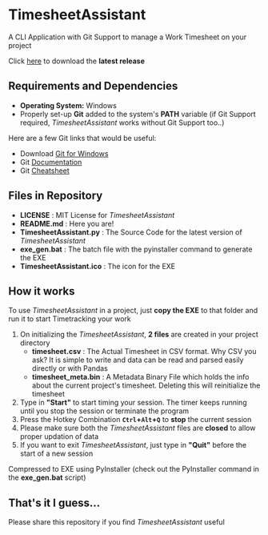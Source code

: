 # TimesheetAssistant
A CLI Application with Git Support to manage a Work Timesheet on your project

Click [here](https://github.com/SagarDevAchar/TimesheetAssistant/releases) to download the **latest release**

## Requirements and Dependencies
- **Operating System:** Windows
- Properly set-up **Git** added to the system's **PATH** variable (if Git Support required, *TimesheetAssistant* works without Git Support too..)

Here are a few Git links that would be useful:
- Download [Git for Windows](https://git-scm.com/download/win)
- Git [Documentation](https://git-scm.com/docs)
- Git [Cheatsheet](https://training.github.com/)

## Files in Repository
- **LICENSE** : MIT License for *TimesheetAssistant*
- **README.md** : Here you are!
- **TimesheetAssistant.py** : The Source Code for the latest version of *TimesheetAssistant*
- **exe_gen.bat** : The batch file with the pyinstaller command to generate the EXE
- **TimesheetAssistant.ico** : The icon for the EXE

## How it works
To use *TimesheetAssistant* in a project, just **copy the EXE** to that folder and run it to start Timetracking your work

1. On initializing the *TimesheetAssistant*, **2 files** are created in your project directory
   - **timesheet.csv** : The Actual Timesheet in CSV format. Why CSV you ask? It is simple to write and data can be read and parsed easily directly or with Pandas
   - **timesheet_meta.bin** : A Metadata Binary File which holds the info about the current project's timesheet. Deleting this will reinitialize the timesheet
2. Type in **"Start"** to start timing your session. The timer keeps running until you stop the session or terminate the program
3. Press the Hotkey Combination **`Ctrl`+`Alt`+`Q`** to **stop** the current session
4. Please make sure both the *TimesheetAssistant* files are **closed** to allow proper updation of data
5. If you want to exit *TimesheetAssistant*, just type in **"Quit"** before the start of a new session

Compressed to EXE using PyInstaller (check out the PyInstaller command in the **exe_gen.bat** script)

## That's it I guess...

Please share this repository if you find *TimesheetAssistant* useful
